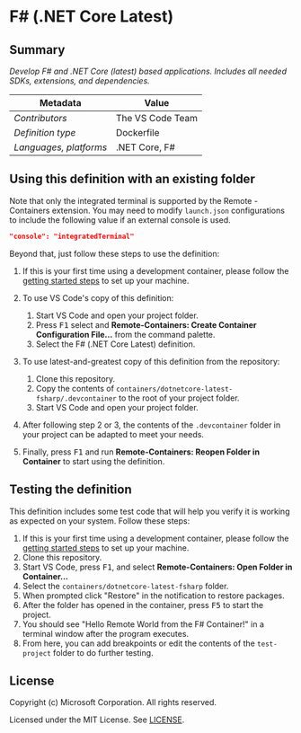 # F# (.NET Core Latest)

## Summary

*Develop F# and .NET Core (latest) based applications. Includes all needed SDKs, extensions, and dependencies.*

| Metadata | Value |  
|----------|-------|
| *Contributors* | The VS Code Team |
| *Definition type* | Dockerfile |
| *Languages, platforms* | .NET Core, F# |

## Using this definition with an existing folder

Note that only the integrated terminal is supported by the Remote - Containers extension. You may need to modify `launch.json` configurations to include the following value if an external console is used.

```json
"console": "integratedTerminal"
```

Beyond that, just follow these steps to use the definition:

1. If this is your first time using a development container, please follow the [getting started steps](https://aka.ms/vscode-remote/containers/getting-started) to set up your machine.

2. To use VS Code's copy of this definition:
   1. Start VS Code and open your project folder.
   2. Press <kbd>F1</kbd> select and **Remote-Containers: Create Container Configuration File...** from the command palette.
   3. Select the F# (.NET Core Latest) definition.

3. To use latest-and-greatest copy of this definition from the repository:
   1. Clone this repository.
   2. Copy the contents of `containers/dotnetcore-latest-fsharp/.devcontainer` to the root of your project folder.
   3. Start VS Code and open your project folder.

4. After following step 2 or 3, the contents of the `.devcontainer` folder in your project can be adapted to meet your needs.

5. Finally, press <kbd>F1</kbd> and run **Remote-Containers: Reopen Folder in Container** to start using the definition.

## Testing the definition

This definition includes some test code that will help you verify it is working as expected on your system. Follow these steps:

1. If this is your first time using a development container, please follow the [getting started steps](https://aka.ms/vscode-remote/containers/getting-started) to set up your machine.
2. Clone this repository.
3. Start VS Code, press <kbd>F1</kbd>, and select **Remote-Containers: Open Folder in Container...**
4. Select the `containers/dotnetcore-latest-fsharp` folder.
5. When prompted click "Restore" in the notification to restore packages.
6. After the folder has opened in the container, press <kbd>F5</kbd> to start the project.
7. You should see "Hello Remote World from the F# Container!" in a terminal window after the program executes.
8. From here, you can add breakpoints or edit the contents of the `test-project` folder to do further testing.

## License

Copyright (c) Microsoft Corporation. All rights reserved.

Licensed under the MIT License. See [LICENSE](https://github.com/Microsoft/vscode-dev-containers/blob/master/LICENSE).
